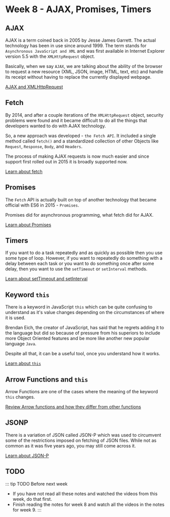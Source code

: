 # Week 8 - AJAX, Promises, Timers

## AJAX

AJAX is a term coined back in 2005 by Jesse James Garrett. The actual technology has been in use since around 1999. The term stands for `Asynchronous JavaScript and XML` and was first available in Internet Explorer version 5.5 with the `XMLHttpRequest` object.

Basically, when we say `AJAX`, we are talking about the ability of the browser to request a new resource (XML, JSON, image, HTML, text, etc) and handle its receipt without having to replace the currently displayed webpage.

[AJAX and XMLHttpRequest](./ajax.md)

## Fetch

By 2014, and after a couple iterations of the `XMLHttpRequest` object, security problems were found and it became difficult to do all the things that developers wanted to do with AJAX technology.

So, a new approach was developed - `the Fetch API`. It included a single method called `fetch()` and a standardized collection of other Objects like `Request`, `Response`, `Body`, and `Headers`.

The process of making AJAX requests is now much easier and since support first rolled out in 2015 it is broadly supported now.

[Learn about fetch](./fetch.md)

## Promises

The `Fetch` API is actually built on top of another technology that became official with ES6 in 2015 - `Promises`.

Promises did for asynchronous programming, what fetch did for AJAX.

[Learn about Promises](./promise.md)

## Timers

If you want to do a task repeatedly and as quickly as possible then you use some type of loop. However, if you want to repeatedly do something with a delay between each task or you want to do something once after some delay, then you want to use the `setTimeout` or `setInterval` methods.

[Learn about setTimeout and setInterval](./timers.md)

## Keyword `this`

There is a keyword in JavaScript `this` which can be quite confusing to understand as it's value changes depending on the circumstances of where it is used.

Brendan Eich, the creator of JavaScript, has said that he regrets adding it to the language but did so because of pressure from his superiors to include more Object Oriented features and be more like another new popular language `Java`.

Despite all that, it can be a useful tool, once you understand how it works.

[Learn about `this`](./this.md)

## Arrow Functions and `this`

Arrow Functions are one of the cases where the meaning of the keyword `this` changes.

[Review Arrow functions and how they differ from other functions](./arrow.md)

## JSONP

There is a variation of JSON called JSON-P which was used to circumvent some of the restrictions imposed on fetching of JSON files. While not as common as it was five years ago, you may still come across it.

[Learn about JSON-P](./jsonp.md)

## TODO

::: tip TODO Before next week

- If you have not read all these notes and watched the videos from this week, do that first.
- Finish reading the notes for week 8 and watch all the videos in the notes for week 9.
  :::
